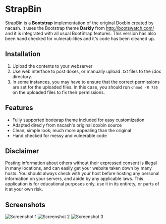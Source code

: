 # StrapBin
StrapBin is a **Bootstrap** implementation of the original Doxbin created by nacash. It uses the Bootstrap
theme **Darkly** from http://bootswatch.com/ and it is integrated with all usual BootStrap features. This
version has also been hand checked for vulnerabilities and it's code has been cleaned up.

## Installation
1. Upload the contents to your webserver
2. Use web interface to post doxes, or manually upload .txt files to the /dox directory.
3. In some instances, you may have to ensure that the correct permissions are set for the uploaded files. In this case, you should run `chmod -R 755` on the uploaded files to fix their permissions.

## Features
- Fully supported bootsrap theme included for easy customization
- Adapted direcly from nacash's original doxbin source
- Clean, simple look; much more appealing than the original
- Hand checked for messy and vulnerable code

## Disclaimer
Posting information about others without their expressed consent is illegal in many locations, and can easily get your website taken down by many hosts. You should always check with your host before hosting any personal information on your servers, and abide by any applicable laws. This application is for educational purposes only, use it in its entirety, or parts of it at your own risk.

## Screenshots
![Screenshot 1](http://i.imgur.com/ilrMdV2.png)
![Screenshot 2](http://i.imgur.com/KkRKbfP.png)
![Screenshot 3](http://i.imgur.com/G4zJ2BP.png)
